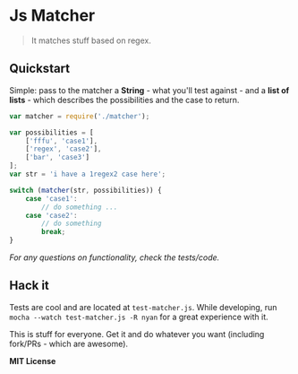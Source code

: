 # Js Matcher

> It matches stuff based on regex.

## Quickstart

Simple: pass to the matcher a **String** - what you'll test against -  and a **list of lists** - which describes the possibilities and the case to return.

```javascript
var matcher = require('./matcher');

var possibilities = [
    ['fffu', 'case1'],
    ['regex', 'case2'],
    ['bar', 'case3']
];
var str = 'i have a 1regex2 case here';

switch (matcher(str, possibilities)) {
    case 'case1':
        // do something ...
    case 'case2':
        // do something
        break;
}
```

*For any questions on functionality, check the tests/code.*

## Hack it

Tests are cool and are located at `test-matcher.js`. While developing, run `mocha --watch test-matcher.js -R nyan` for a great experience with it.

This is stuff for everyone. Get it and do whatever you want (including fork/PRs - which are awesome).

**MIT License**
